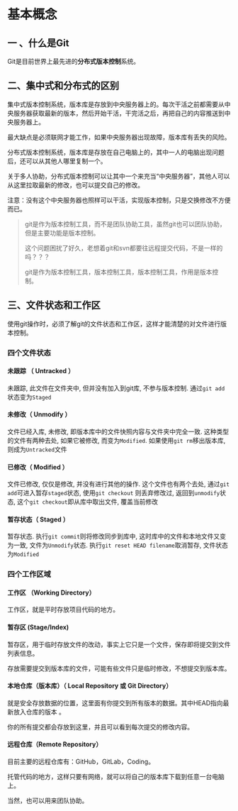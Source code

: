 #  基本概念

## 一 、什么是Git

 Git是目前世界上最先进的**分布式版本控制**系统。 



## 二、集中式和分布式的区别

集中式版本控制系统，版本库是存放到中央服务器上的。每次干活之前都需要从中央服务器获取最新的版本，然后开始干活，干完活之后，再把自己的内容推送到中央服务器上。

最大缺点是必须联网才能工作，如果中央服务器出现故障，版本库有丢失的风险。



分布式版本控制系统，版本库是存放在自己电脑上的，其中一人的电脑出现问题后，还可以从其他人哪里复制一个。

关于多人协助，分布式版本控制可以让其中一个来充当“中央服务器”，其他人可以从这里拉取最新的修改，也可以提交自己的修改。

注意：没有这个中央服务器也照样可以干活，实现版本控制，只是交换修改不方便而已。

> git是作为版本控制工具，而不是团队协助工具，虽然git也可以团队协助，但是主要功能是版本控制。
>
> 这个问题困扰了好久，老想着git和svn都要往远程提交代码，不是一样的吗？？？
>
> git是作为版本控制工具，版本控制工具，版本控制工具，作用是版本控制。



## 三、文件状态和工作区

使用git操作时，必须了解git的文件状态和工作区，这样才能清楚的对文件进行版本控制。



### 四个文件状态



####  未跟踪 （ **Untracked** ）

未跟踪, 此文件在文件夹中, 但并没有加入到git库, 不参与版本控制. 通过`git add` 状态变为`Staged` 

#### 未修改（ Unmodify ）

文件已经入库, 未修改, 即版本库中的文件快照内容与文件夹中完全一致. 这种类型的文件有两种去处, 如果它被修改, 而变为`Modified`. 如果使用`git rm`移出版本库, 则成为`Untracked`文件 

#### 已修改（ **Modified** ）

文件已修改, 仅仅是修改, 并没有进行其他的操作. 这个文件也有两个去处, 通过`git add`可进入暂存`staged`状态, 使用`git checkout` 则丢弃修改过, 返回到`unmodify`状态, 这个`git checkout`即从库中取出文件, 覆盖当前修改 

#### 暂存状态（ **Staged** ）

暂存状态. 执行`git commit`则将修改同步到库中, 这时库中的文件和本地文件又变为一致, 文件为`Unmodify`状态. 执行`git reset HEAD filename`取消暂存, 文件状态为`Modified` 



### 四个工作区域



#### 工作区 （Working Directory） 

工作区，就是平时存放项目代码的地方。

#### 暂存区 (Stage/Index) 

暂存区，用于临时存放文件的改动，事实上它只是一个文件，保存即将提交到文件列表信息。

存放需要提交到版本库的文件，可能有些文件只是临时修改，不想提交到版本库。

#### 本地仓库（版本库）（ Local Repository 或 Git Directory）

就是安全存放数据的位置，这里面有你提交到所有版本的数据。其中HEAD指向最新放入仓库的版本 。

你的所有提交都会存放到这里，并且可以看到每次提交的修改内容。

#### 远程仓库（Remote Repository）

目前主要的远程仓库有：GitHub，GitLab，Coding。

托管代码的地方，这样只要有网络，就可以将自己的版本库下载到任意一台电脑上。

当然，也可以用来团队协助。



